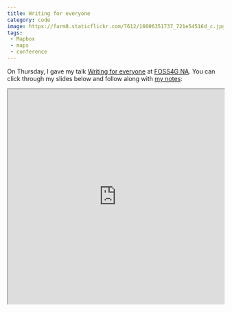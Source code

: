```yaml
---
title: Writing for everyone
category: code
image: https://farm8.staticflickr.com/7612/16606351737_721e54516d_c.jpg
tags:
 - Mapbox
 - maps
 - conference
---
```


On Thursday, I gave my talk [Writing for everyone](http://katydecorah.com/writing-for-everyone/) at [FOSS4G NA](https://2015.foss4g-na.org/). You can click through my slides below and follow along with [my notes](http://katydecorah.com/writing-for-everyone/notes/):

<iframe src="http://katydecorah.com/writing-for-everyone/" width="100%" height="500px"></iframe>
